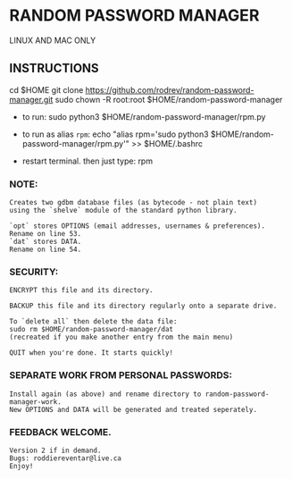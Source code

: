# RANDOM PASSWORD MANAGER

LINUX AND MAC ONLY

## INSTRUCTIONS
cd $HOME
git clone https://github.com/rodrev/random-password-manager.git
sudo chown -R root:root $HOME/random-password-manager

- to run:
sudo python3 $HOME/random-password-manager/rpm.py

- to run as alias `rpm`:
echo "alias rpm='sudo python3 $HOME/random-password-manager/rpm.py'" >> $HOME/.bashrc
- restart terminal. then just type:
rpm

### NOTE:
	Creates two gdbm database files (as bytecode - not plain text)
	using the `shelve` module of the standard python library.

	`opt` stores OPTIONS (email addresses, usernames & preferences). Rename on line 53.
	`dat` stores DATA.                                               Rename on line 54.

### SECURITY:
	ENCRYPT this file and its directory.

	BACKUP this file and its directory regularly onto a separate drive.
	
	To `delete all` then delete the data file:
	sudo rm $HOME/random-password-manager/dat
	(recreated if you make another entry from the main menu)
	
	QUIT when you're done. It starts quickly!

### SEPARATE WORK FROM PERSONAL PASSWORDS:
	Install again (as above) and rename directory to random-password-manager-work.
	New OPTIONS and DATA will be generated and treated seperately.

### FEEDBACK WELCOME.
	Version 2 if in demand.
	Bugs: roddiereventar@live.ca
	Enjoy!
